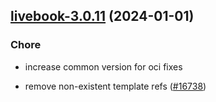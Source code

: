 

## [livebook-3.0.11](https://github.com/truecharts/charts/compare/livebook-3.0.10...livebook-3.0.11) (2024-01-01)

### Chore



- increase common version for oci fixes

- remove non-existent template refs ([#16738](https://github.com/truecharts/charts/issues/16738))